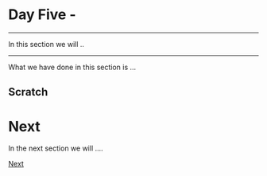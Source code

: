 # Day Five -

---

In this section we will ..

---




What we have done in this section is ...


## Scratch


# Next

In the next section we will ....

[Next](05-03.md)
